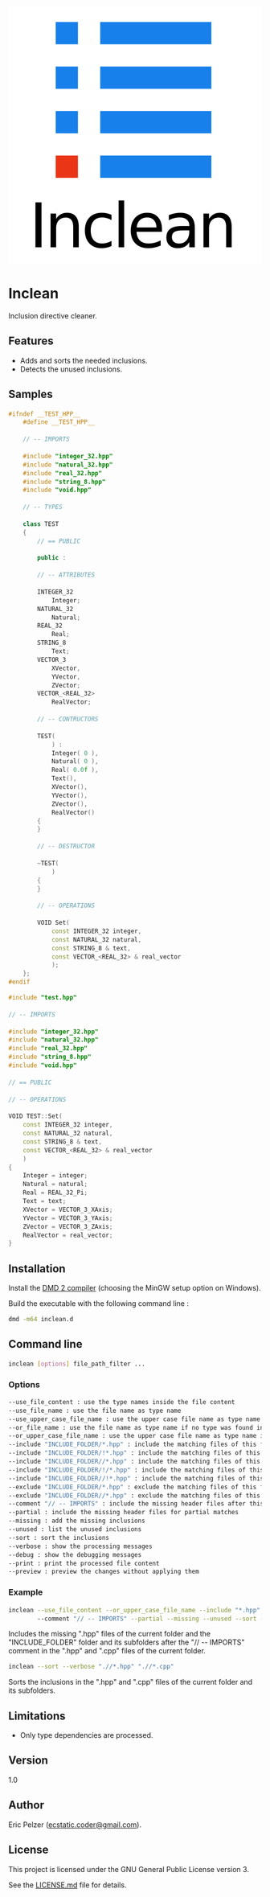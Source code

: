 ![](https://github.com/senselogic/INCLEAN/blob/master/LOGO/inclean.png)

# Inclean

Inclusion directive cleaner.

## Features

* Adds and sorts the needed inclusions.
* Detects the unused inclusions.

## Samples

```c++
#ifndef __TEST_HPP__
    #define __TEST_HPP__

    // -- IMPORTS

    #include "integer_32.hpp"
    #include "natural_32.hpp"
    #include "real_32.hpp"
    #include "string_8.hpp"
    #include "void.hpp"

    // -- TYPES

    class TEST
    {
        // == PUBLIC

        public :

        // -- ATTRIBUTES

        INTEGER_32
            Integer;
        NATURAL_32
            Natural;
        REAL_32
            Real;
        STRING_8
            Text;
        VECTOR_3
            XVector,
            YVector,
            ZVector;
        VECTOR_<REAL_32>
            RealVector;

        // -- CONTRUCTORS

        TEST(
            ) :
            Integer( 0 ),
            Natural( 0 ),
            Real( 0.0f ),
            Text(),
            XVector(),
            YVector(),
            ZVector(),
            RealVector()
        {
        }

        // -- DESTRUCTOR

        ~TEST(
            )
        {
        }

        // -- OPERATIONS

        VOID Set(
            const INTEGER_32 integer,
            const NATURAL_32 natural,
            const STRING_8 & text,
            const VECTOR_<REAL_32> & real_vector
            );
    };
#endif
```

```c++
#include "test.hpp"

// -- IMPORTS

#include "integer_32.hpp"
#include "natural_32.hpp"
#include "real_32.hpp"
#include "string_8.hpp"
#include "void.hpp"

// == PUBLIC

// -- OPERATIONS

VOID TEST::Set(
    const INTEGER_32 integer,
    const NATURAL_32 natural,
    const STRING_8 & text,
    const VECTOR_<REAL_32> & real_vector
    )
{
    Integer = integer;
    Natural = natural;
    Real = REAL_32_Pi;
    Text = text;
    XVector = VECTOR_3_XAxis;
    YVector = VECTOR_3_YAxis;
    ZVector = VECTOR_3_ZAxis;
    RealVector = real_vector;
}
```

## Installation

Install the [DMD 2 compiler](https://dlang.org/download.html) (choosing the MinGW setup option on Windows).

Build the executable with the following command line :

```bash
dmd -m64 inclean.d
```

## Command line

```bash
inclean [options] file_path_filter ...
```

### Options

```bash
--use_file_content : use the type names inside the file content
--use_file_name : use the file name as type name
--use_upper_case_file_name : use the upper case file name as type name
--or_file_name : use the file name as type name if no type was found inside the file content
--or_upper_case_file_name : use the upper case file name as type name if no type was found inside the file content
--include "INCLUDE_FOLDER/*.hpp" : include the matching files of this folder using their full path
--include "INCLUDE_FOLDER/!*.hpp" : include the matching files of this folder without their path
--include "INCLUDE_FOLDER//*.hpp" : include the matching files of this folder and its subfolders using their full path
--include "INCLUDE_FOLDER/!/*.hpp" : include the matching files of this folder and its subfolders using their relative path
--include "INCLUDE_FOLDER//!*.hpp" : include the matching files of this folder and its subfolders without their path
--exclude "INCLUDE_FOLDER/*.hpp" : exclude the matching files of this folder
--exclude "INCLUDE_FOLDER//*.hpp" : exclude the matching files of this folder and its subfolders
--comment "// -- IMPORTS" : include the missing header files after this comment
--partial : include the missing header files for partial matches
--missing : add the missing inclusions
--unused : list the unused inclusions
--sort : sort the inclusions
--verbose : show the processing messages
--debug : show the debugging messages
--print : print the processed file content
--preview : preview the changes without applying them
```

### Example

```bash
inclean --use_file_content --or_upper_case_file_name --include "*.hpp" --include "INCLUDE_FOLDER/!/*.hpp"
        --comment "// -- IMPORTS" --partial --missing --unused --sort --verbose --print --preview "*.hpp" "*.cpp"
```

Includes the missing ".hpp" files of the current folder and the "INCLUDE_FOLDER" folder and its subfolders
after the "// -- IMPORTS" comment in the ".hpp" and ".cpp" files of the current folder.

```bash
inclean --sort --verbose ".//*.hpp" ".//*.cpp"
```

Sorts the inclusions in the ".hpp" and ".cpp" files of the current folder and its subfolders.

## Limitations

* Only type dependencies are processed.

## Version

1.0

## Author

Eric Pelzer (ecstatic.coder@gmail.com).

## License

This project is licensed under the GNU General Public License version 3.

See the [LICENSE.md](LICENSE.md) file for details.
